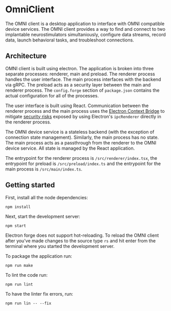 # OmniClient

The OMNI client is a desktop application to interface with OMNI compatible device services. The OMNI client provides a way to find and connect to two implantable neurostimulators simultaniously, configure data streams, record data, launch behavioral tasks, and troubleshoot connections.

## Architecture

OMNI client is built using electron. The application is broken into three separate processes: renderer, main and preload. The renderer process handles the user interface. The main process interfaces with the backend via gRPC. The preload acts as a security layer between the main and renderer process. The `config.forge` section of `package.json` contains the actual configuration for all of the processes. 

The user interface is built using React. Communication between the renderer process and the main process uses the [Electron Context Bridge](https://www.electronjs.org/docs/api/context-bridge) to mitigate [security risks](https://www.electronjs.org/docs/tutorial/security) exposed by using Electron's `ipcRenderer` directly in the renderer process.

The OMNI device service is a stateless backend (with the exception of connection state management). Similarly, the main process has no state. The main process acts as a passthrough from the renderer to the OMNI device service. All state is managed by the React application.

The entrypoint for the renderer process is `/src/renderer/index.tsx`, the entrypoint for preload is `/src/preload/index.ts` and the entrypoint for the main process is `/src/main/index.ts`.

## Getting started

First, install all the node dependencies:

```
npm install
```

Next, start the development server:

```
npm start
```

Electron forge does not support hot-reloading. To reload the OMNI client after you've made changes to the source type `rs` and hit enter from the terminal where you started the development server.

To package the application run:

```
npm run make
```

To lint the code run:

```
npm run lint
```

To have the linter fix errors, run:

```
npm run lin -- --fix
```
